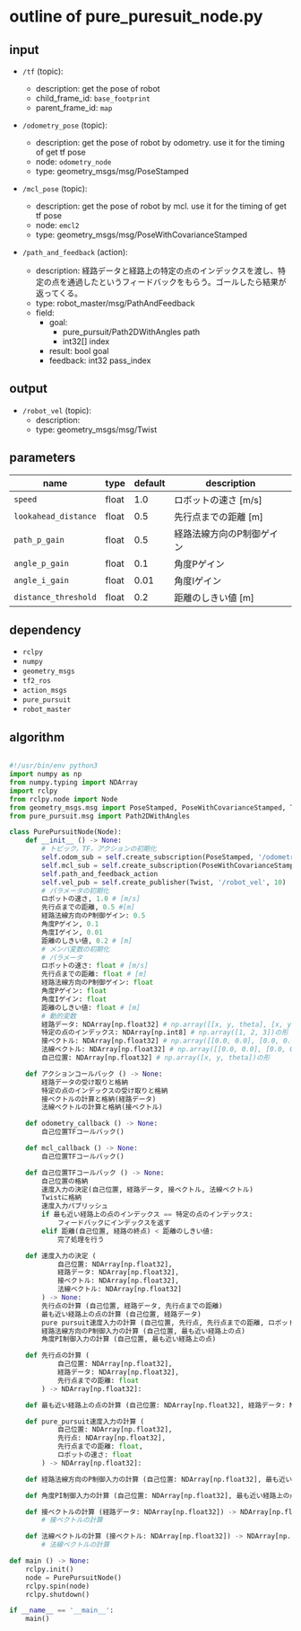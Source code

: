 # outline of pure_puresuit_node.py
## input
- `/tf` (topic):
  - description: get the pose of robot
  - child_frame_id: `base_footprint` 
  - parent_frame_id: `map`

- `/odometry_pose` (topic):
  - description: get the pose of robot by odometry. use it for the timing of get tf pose
  - node: `odometry_node`
  - type: geometry_msgs/msg/PoseStamped

- `/mcl_pose` (topic):
  - description: get the pose of robot by mcl. use it for the timing of get tf pose
  - node: `emcl2`
  - type: geometry_msgs/msg/PoseWithCovarianceStamped

- `/path_and_feedback` (action):
  - description: 経路データと経路上の特定の点のインデックスを渡し、特定の点を通過したというフィードバックをもらう。ゴールしたら結果が返ってくる。
  - type: robot_master/msg/PathAndFeedback
  - field:
    - goal: 
      - pure_pursuit/Path2DWithAngles path
      - int32[] index
    - result: bool goal
    - feedback: int32 pass_index

## output
- `/robot_vel` (topic):
  - description:
  - type: geometry_msgs/msg/Twist

## parameters
<!-- 表で示す -->

| name | type | default | description |
| ---- | ---- | ------- | ----------- |
| `speed` | float | 1.0 | ロボットの速さ [m/s] |
| `lookahead_distance` | float | 0.5 | 先行点までの距離 [m] |
| `path_p_gain` | float | 0.5 | 経路法線方向のP制御ゲイン |
| `angle_p_gain` | float | 0.1 | 角度Pゲイン |
| `angle_i_gain` | float | 0.01 | 角度Iゲイン |
| `distance_threshold` | float | 0.2 | 距離のしきい値 [m] |

## dependency
- `rclpy`
- `numpy`
- `geometry_msgs`
- `tf2_ros`
- `action_msgs`
- `pure_pursuit`
- `robot_master`


## algorithm

```python

#!/usr/bin/env python3
import numpy as np
from numpy.typing import NDArray
import rclpy
from rclpy.node import Node
from geometry_msgs.msg import PoseStamped, PoseWithCovarianceStamped, Twist
from pure_pursuit.msg import Path2DWithAngles

class PurePursuitNode(Node):
    def __init__ () -> None:
        # トピック，TF，アクションの初期化
        self.odom_sub = self.create_subscription(PoseStamped, '/odometry_pose', self.odom_callback, 10)
        self.mcl_sub = self.create_subscription(PoseWithCovarianceStamped, '/mcl_pose', self.mcl_callback, 10)
        self.path_and_feedback_action
        self.vel_pub = self.create_publisher(Twist, '/robot_vel', 10)
        # パラメータの初期化
        ロボットの速さ, 1.0 # [m/s]
        先行点までの距離, 0.5 #[m]
        経路法線方向のP制御ゲイン: 0.5
        角度Pゲイン, 0.1
        角度Iゲイン, 0.01
        距離のしきい値, 0.2 # [m]
        # メンバ変数の初期化
        # パラメータ
        ロボットの速さ: float # [m/s]
        先行点までの距離: float # [m]
        経路法線方向のP制御ゲイン: float
        角度Pゲイン: float
        角度Iゲイン: float
        距離のしきい値: float # [m]
        # 動的変数
        経路データ: NDArray[np.float32] # np.array([[x, y, theta], [x, y, theta]])の形
        特定の点のインデックス: NDArray[np.int8] # np.array([1, 2, 3])の形
        接ベクトル: NDArray[np.float32] # np.array([[0.0, 0.0], [0.0, 0.0]])の形
        法線ベクトル: NDArray[np.float32] # np.array([[0.0, 0.0], [0.0, 0.0]])の形
        自己位置: NDArray[np.float32] # np.array([x, y, theta])の形

    def アクションコールバック () -> None:
        経路データの受け取りと格納
        特定の点のインデックスの受け取りと格納
        接ベクトルの計算と格納(経路データ)
        法線ベクトルの計算と格納(接ベクトル)

    def odometry_callback () -> None:
        自己位置TFコールバック()

    def mcl_callback () -> None:
        自己位置TFコールバック()

    def 自己位置TFコールバック () -> None:
        自己位置の格納
        速度入力の決定(自己位置, 経路データ, 接ベクトル, 法線ベクトル)
        Twistに格納
        速度入力パブリッシュ
        if 最も近い経路上の点のインデックス == 特定の点のインデックス:
            フィードバックにインデックスを返す
        elif 距離(自己位置, 経路の終点) < 距離のしきい値:
            完了処理を行う

    def 速度入力の決定 (
            自己位置: NDArray[np.float32], 
            経路データ: NDArray[np.float32], 
            接ベクトル: NDArray[np.float32],
            法線ベクトル: NDArray[np.float32]
        ) -> None:
        先行点の計算 (自己位置, 経路データ, 先行点までの距離)
        最も近い経路上の点の計算 (自己位置, 経路データ)
        pure pursuit速度入力の計算 (自己位置, 先行点, 先行点までの距離, ロボットの速さ)
        経路法線方向のP制御入力の計算 (自己位置, 最も近い経路上の点)
        角度PI制御入力の計算 (自己位置, 最も近い経路上の点)

    def 先行点の計算 (
            自己位置: NDArray[np.float32], 
            経路データ: NDArray[np.float32], 
            先行点までの距離: float
        ) -> NDArray[np.float32]:

    def 最も近い経路上の点の計算 (自己位置: NDArray[np.float32], 経路データ: NDArray[np.float32]) -> int:

    def pure_pursuit速度入力の計算 (
            自己位置: NDArray[np.float32], 
            先行点: NDArray[np.float32], 
            先行点までの距離: float, 
            ロボットの速さ: float
        ) -> NDArray[np.float32]:

    def 経路法線方向のP制御入力の計算 (自己位置: NDArray[np.float32], 最も近い経路上の点: int) -> NDArray[np.float32]:

    def 角度PI制御入力の計算 (自己位置: NDArray[np.float32], 最も近い経路上の点: int) -> NDArray[np.float32]:

    def 接ベクトルの計算 (経路データ: NDArray[np.float32]) -> NDArray[np.float32]:
        # 接ベクトルの計算

    def 法線ベクトルの計算 (接ベクトル: NDArray[np.float32]) -> NDArray[np.float32]:
        # 法線ベクトルの計算

def main () -> None:
    rclpy.init()
    node = PurePursuitNode()
    rclpy.spin(node)
    rclpy.shutdown()

if __name__ == '__main__':
    main()

```